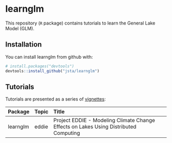 
<!-- README.md is generated from README.Rmd. Please edit that file -->
learnglm
========

This repository (`R` package) contains tutorials to learn the General Lake Model (GLM).

Installation
------------

You can install learnglm from github with:

``` r
# install.packages("devtools")
devtools::install_github("jsta/learnglm")
```

Tutorials
---------

Tutorials are presented as a series of [vignettes](https://jsta.github.io/learnglm/articles/index.html):

| Package  | Topic | Title                                                                                |
|:---------|:------|:-------------------------------------------------------------------------------------|
| learnglm | eddie | Project EDDIE - Modeling Climate Change Effects on Lakes Using Distributed Computing |

